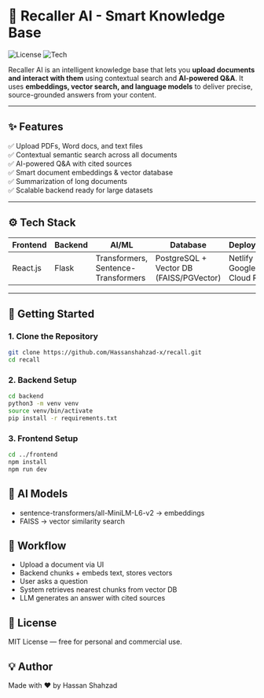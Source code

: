 # 🧠 Recaller AI - Smart Knowledge Base

![License](https://img.shields.io/badge/license-MIT-blue.svg)
![Tech](https://img.shields.io/badge/Stack-React%20%7C%20Flask%20%7C%20AI%20%7C%20VectorDB-brightgreen)

Recaller AI is an intelligent knowledge base that lets you **upload documents and interact with them** using contextual search and **AI-powered Q&A**. It uses **embeddings, vector search, and language models** to deliver precise, source-grounded answers from your content.

---

## ✨ Features

✅ Upload PDFs, Word docs, and text files  
✅ Contextual semantic search across all documents  
✅ AI-powered Q&A with cited sources  
✅ Smart document embeddings & vector database  
✅ Summarization of long documents  
✅ Scalable backend ready for large datasets  

---

## ⚙️ Tech Stack

| Frontend | Backend | AI/ML | Database | Deployment |
|----------|---------|-------|----------|------------|
| React.js | Flask   | Transformers, Sentence-Transformers | PostgreSQL + Vector DB (FAISS/PGVector) | Netlify + Google Cloud Run |

---

## 🚀 Getting Started

### 1. Clone the Repository
```bash
git clone https://github.com/Hassanshahzad-x/recall.git
cd recall
```

### 2. Backend Setup
```bash
cd backend
python3 -m venv venv
source venv/bin/activate
pip install -r requirements.txt
```

### 3. Frontend Setup
```bash
cd ../frontend
npm install
npm run dev
```

## 🤖 AI Models

- sentence-transformers/all-MiniLM-L6-v2 → embeddings
- FAISS → vector similarity search

## 📌 Workflow

- Upload a document via UI
- Backend chunks + embeds text, stores vectors
- User asks a question
- System retrieves nearest chunks from vector DB
- LLM generates an answer with cited sources

## 📄 License

MIT License — free for personal and commercial use.

## 💡 Author

Made with ❤️ by Hassan Shahzad
